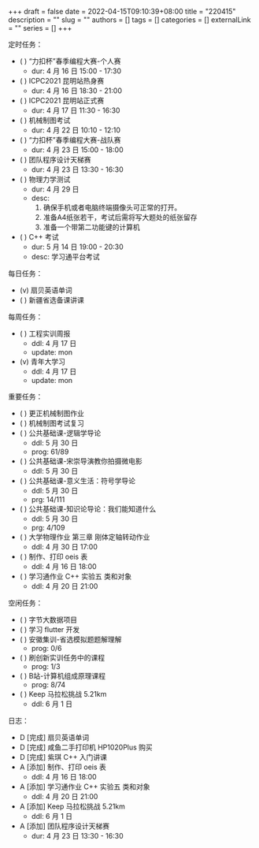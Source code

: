+++ 
draft = false
date = 2022-04-15T09:10:39+08:00
title = "220415"
description = ""
slug = ""
authors = []
tags = []
categories = []
externalLink = ""
series = []
+++

定时任务：
- ( ) “力扣杯”春季编程大赛-个人赛
    - dur: 4 月 16 日 15:00 - 17:30
- ( ) ICPC2021 昆明站热身赛
    - dur: 4 月 16 日 18:30 - 21:00
- ( ) ICPC2021 昆明站正式赛
    - dur: 4 月 17 日 11:30 - 16:30
- ( ) 机械制图考试
    - dur: 4 月 22 日 10:10 - 12:10
- ( ) “力扣杯”春季编程大赛-战队赛
    - dur: 4 月 23 日 15:00 - 18:00
- ( ) 团队程序设计天梯赛
    - dur: 4 月 23 日 13:30 - 16:30
- ( ) 物理力学测试
    - dur: 4 月 29 日
    - desc:
        1. 确保手机或者电脑终端摄像头可正常的打开。
        2. 准备A4纸张若干，考试后需将写大题处的纸张留存
        3. 准备一个带第二功能键的计算机
- ( ) C++ 考试
    - dur: 5 月 14 日 19:00 - 20:30
    - desc: 学习通平台考试

每日任务：
- (v) 扇贝英语单词
- ( ) 新疆省选备课讲课

每周任务：
- ( ) 工程实训周报
    - ddl: 4 月 17 日
    - update: mon
- (v) 青年大学习
    - ddl: 4 月 17 日
    - update: mon

重要任务：
- ( ) 更正机械制图作业
- ( ) 机械制图考试复习
- ( ) 公共基础课-逻辑学导论
    - ddl: 5 月 30 日
    - prog: 61/89
- ( ) 公共基础课-宋崇导演教你拍摄微电影
    - ddl: 5 月 30 日
- ( ) 公共基础课-意义生活：符号学导论
    - ddl: 5 月 30 日
    - prg: 14/111
- ( ) 公共基础课-知识论导论：我们能知道什么
    - ddl: 5 月 30 日
    - prg: 4/109
- ( ) 大学物理作业 第三章 刚体定轴转动作业
    - ddl: 4 月 30 日 17:00
- ( ) 制作、打印 oeis 表
    - ddl: 4 月 16 日 18:00
- ( ) 学习通作业 C++ 实验五 类和对象
    - ddl: 4 月 20 日 21:00

空闲任务：
- ( ) 字节大数据项目
- ( ) 学习 flutter 开发
- ( ) 安徽集训-省选模拟题题解理解
    - prog: 0/6
- ( ) 刷创新实训任务中的课程
    - prog: 1/3
- ( ) B站-计算机组成原理课程
    - prog: 8/74
- ( ) Keep 马拉松挑战 5.21km
    - ddl: 6 月 1 日

日志：
- D [完成] 扇贝英语单词
- D [完成] 咸鱼二手打印机 HP1020Plus 购买
- D [完成] 紫琪 C++ 入门讲课
- A [添加] 制作、打印 oeis 表
    - ddl: 4 月 16 日 18:00
- A [添加] 学习通作业 C++ 实验五 类和对象
    - ddl: 4 月 20 日 21:00
- A [添加] Keep 马拉松挑战 5.21km
    - ddl: 6 月 1 日
- A [添加] 团队程序设计天梯赛
    - dur: 4 月 23 日 13:30 - 16:30